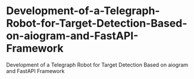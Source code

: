 # Development-of-a-Telegraph-Robot-for-Target-Detection-Based-on-aiogram-and-FastAPI-Framework
Development of a Telegraph Robot for Target Detection Based on aiogram and FastAPI Framework
